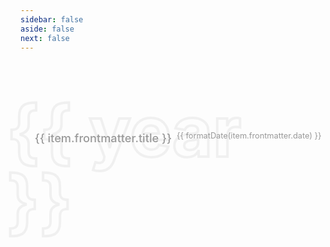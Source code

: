 ```yaml
---
sidebar: false
aside: false
next: false
---
```


<script setup>
import { data } from './posts.data.js'
// 按日期倒序排序
const sorted = [...data].filter(item => item.frontmatter?.date).sort((a, b) => b.frontmatter.date.localeCompare(a.frontmatter.date))
// 按年份分组
const groups = sorted.reduce((acc, item) => {
  const year = item.frontmatter.date.slice(0, 4)
  if (!acc[year]) acc[year] = []
  acc[year].push(item)
  return acc
}, {})
const years = Object.keys(groups).sort((a, b) => b - a)
</script>

<div class="container">
  <div>
    <div v-for="year in years" :key="year" class="year-group">
      <div class="year-watermark">{{ year }}</div>
      <div v-for="item in groups[year]" :key="item.url" class="post-row">
        <a v-if="item.url!=='/'" :href="''+item.url" class="blog-link">
          <span class="post-title">{{ item.frontmatter.title }}</span>
          <span class="post-date">{{ formatDate(item.frontmatter.date) }}</span>
        </a>
      </div>
    </div>
  </div>
</div>

<script>
// 日期格式化：2024-07-08 => Jul 8
export function formatDate(date) {
  if (!date) return ''
  const d = new Date(date)
  return d.toLocaleString('en-US', { month: 'short', day: 'numeric' })
}
</script>

<style scoped>
.container {
  display: flex;
  flex-direction: column;
  align-items: center;
}
.year-group {
  margin: 8em auto 4em auto;
  position: relative;
}
.year-watermark {
  font-size: 8em;
  color: transparent;
  -webkit-text-stroke-color: rgb(127, 127, 127, 0.1);
  -webkit-text-stroke-width: 4px;
  font-weight: 700;
  position: absolute;
  left: -0.4em;
  top: -0.5em;
  z-index: 0;
  pointer-events: none;
  user-select: none;
  line-height: 1;
}
.post-row {
  position: relative;
  z-index: 1;
}

@media (max-width: 400px) {
  .blog-link {
    flex-direction: column;
  }
}

.blog-link {
  display: flex;
  /* width: 100%; */
  color: #999;
  margin: 1em 0;
  /* padding: 0em 2em 0em 4em; */
  border-radius: 10px;
  text-decoration: none;
  /* font-weight: 500; */
  font-size: 1.3em;
  /* background: #fff; */
  /* box-shadow: 0 2px 8px rgba(60, 60, 60, 0.08); */
  /* transition: box-shadow 0.2s; */
}
.blog-link:hover {
  color: #000;
  /* box-shadow: 0 20px 25px rgba(145, 145, 145, 0.15); */
  /* background: #f7f7f7; */
}

/* 移除 prefers-color-scheme 媒体查询，改为 .dark 类控制 */
.dark .blog-link {
  color: #777;
}
.dark .blog-link:hover {
  color: #fff;
}
.post-title {
  /* flex: 1; */
  padding-right: 8px;
  font-weight: 500;
  /* color: #222; */
}
.post-date {
  /* color: #aaa; */
  font-size: 0.7em;
  font-weight: 400;
}
</style>
